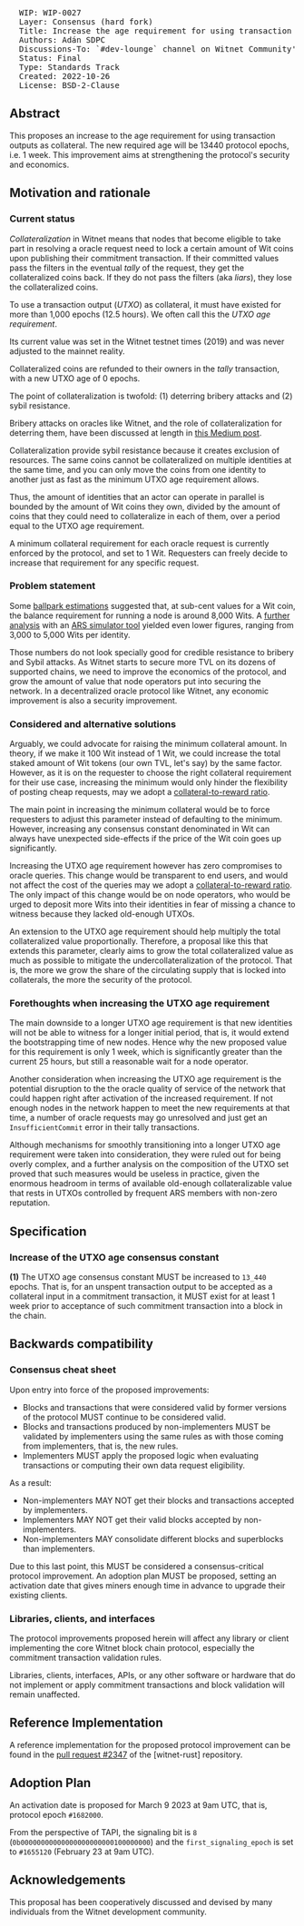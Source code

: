 <pre>
  WIP: WIP-0027
  Layer: Consensus (hard fork)
  Title: Increase the age requirement for using transaction outputs as collateral 
  Authors: Adán SDPC <adan@witnet.foundation>
  Discussions-To: `#dev-lounge` channel on Witnet Community's Discord server
  Status: Final
  Type: Standards Track
  Created: 2022-10-26
  License: BSD-2-Clause
</pre>


## Abstract

This proposes an increase to the age requirement for using transaction outputs as collateral. The new required age
will be 13440 protocol epochs, i.e. 1 week. This improvement aims at strengthening the protocol's security and
economics.

## Motivation and rationale

### Current status

_Collateralization_ in Witnet means that nodes that become eligible to take part in resolving a oracle request need to
lock a certain amount of Wit coins upon publishing their commitment transaction. If their committed values pass the
filters in the eventual _tally_ of the request, they get the collateralized coins back. If they do not pass the filters
(aka _liars_), they lose the collateralized coins.

To use a transaction output (_UTXO_) as collateral, it must have existed for more than 1,000 epochs (12.5 hours). We
often call this the _UTXO age requirement_.

Its current value was set in the Witnet testnet times (2019) and was never adjusted to the mainnet reality.

Collateralized coins are refunded to their owners in the _tally_ transaction, with a new UTXO age of 0 epochs.

The point of collateralization is twofold: (1) deterring bribery attacks and (2) sybil resistance.

Bribery attacks on oracles like Witnet, and the role of collateralization for deterring them, have been discussed at
length in [this Medium post][bribery].

Collateralization provide sybil resistance because it creates exclusion of resources. The same coins cannot be
collateralized on multiple identities at the same time, and you can only move the coins from one identity to another
just as fast as the minimum UTXO age requirement allows.

Thus, the amount of identities that an actor can operate in parallel is bounded by the amount of Wit coins they own,
divided by the amount of coins that they could need to collateralize in each of them, over a period equal to the UTXO
age requirement.

A minimum collateral requirement for each oracle request is currently enforced by the protocol, and set to 1 Wit.
Requesters can freely decide to increase that requirement for any specific request.

### Problem statement

Some [ballpark estimations][estimations] suggested that, at sub-cent values for a Wit coin, the balance requirement for
running a node is around 8,000 Wits. A [further analysis][analysis] with an [ARS simulator tool][ARS] yielded
even lower figures, ranging from 3,000 to 5,000 Wits per identity.

Those numbers do not look specially good for credible resistance to bribery and Sybil attacks. As Witnet starts to
secure more TVL on its dozens of supported chains, we need to improve the economics of the protocol, and grow the amount
of value that node operators put into securing the network. In a decentralized oracle protocol like Witnet, any
economic improvement is also a security improvement.

### Considered and alternative solutions

Arguably, we could advocate for raising the minimum collateral amount. In theory, if we make it 100 Wit instead of 1
Wit, we could increase the total staked amount of Wit tokens (our own TVL, let's say) by the same factor. However, as
it is on the requester to choose the right collateral requirement for their use case, increasing the minimum would
only hinder the flexibility of posting cheap requests, may we adopt a [collateral-to-reward ratio][WIP-0022].

The main point in increasing the minimum collateral would be to force requesters to adjust this parameter instead of
defaulting to the minimum. However, increasing any consensus constant denominated in Wit can always have unexpected
side-effects if the price of the Wit coin goes up significantly.

Increasing the UTXO age requirement however has zero compromises to oracle queries. This change would be transparent to
end users, and would not affect the cost of the queries may we adopt a [collateral-to-reward ratio][WIP-0022]. The only
impact of this change would be on node operators, who would be urged to deposit more Wits into their identities in
fear of missing a chance to witness because they lacked old-enough UTXOs.

An extension to the UTXO age requirement should help multiply the total collateralized value proportionally. Therefore,
a proposal like this that extends this parameter, clearly aims to grow the total collateralized value as much as
possible to mitigate the undercollateralization of the protocol. That is, the more we grow the share of the circulating
supply that is locked into collaterals, the more the security of the protocol.

### Forethoughts when increasing the UTXO age requirement

The main downside to a longer UTXO age requirement is that new identities will not be able to witness for a longer
initial period, that is, it would extend the bootstrapping time of new nodes. Hence why the new proposed value for this 
requirement is only 1 week, which is significantly greater than the current 25 hours, but still a reasonable wait for a
node operator.

Another consideration when increasing the UTXO age requirement is the potential disruption to the the oracle quality
of service of the network that could happen right after activation of the increased requirement. If not enough nodes
in the network happen to meet the new requirements at that time, a number of oracle requests may go unresolved and just
get an `InsufficientCommit` error in their tally transactions.

Although mechanisms for smoothly transitioning into a longer UTXO age requirement were taken into consideration, they
were ruled out for being overly complex, and a further analysis on the composition of the UTXO set proved that such
measures would be useless in practice, given the enormous headroom in terms of available old-enough collateralizable
value that rests in UTXOs controlled by frequent ARS members with non-zero reputation.

## Specification

### Increase of the UTXO age consensus constant

**(1)** The UTXO age consensus constant MUST be increased to `13_440` epochs. That is, for an unspent transaction
output to be accepted as a collateral input in a commitment transaction, it MUST exist for at least 1 week prior to
acceptance of such commitment transaction into a block in the chain.

## Backwards compatibility


### Consensus cheat sheet

Upon entry into force of the proposed improvements:

- Blocks and transactions that were considered valid by former versions of the protocol MUST continue to be considered valid.
- Blocks and transactions produced by non-implementers MUST be validated by implementers using the same rules as with those coming from implementers, that is, the new rules.
- Implementers MUST apply the proposed logic when evaluating transactions or computing their own data request eligibility.

As a result:

- Non-implementers MAY NOT get their blocks and transactions accepted by implementers.
- Implementers MAY NOT get their valid blocks accepted by non-implementers.
- Non-implementers MAY consolidate different blocks and superblocks than implementers.

Due to this last point, this MUST be considered a consensus-critical protocol improvement. An adoption plan MUST be proposed, setting an activation date that gives miners enough time in advance to upgrade their existing clients.

### Libraries, clients, and interfaces

The protocol improvements proposed herein will affect any library or client implementing the core Witnet block chain
 protocol, especially the commitment transaction validation rules.

Libraries, clients, interfaces, APIs, or any other software or hardware that do not implement or apply
commitment transactions and block validation will remain unaffected.

## Reference Implementation

A reference implementation for the proposed protocol improvement can be found in the
[pull request #2347](https://github.com/witnet/witnet-rust/pull/2347) of the [witnet-rust] repository.

## Adoption Plan

An activation date is proposed for March 9 2023 at 9am UTC, that is, protocol epoch `#1682000`.

From the perspective of TAPI, the signaling bit is `8` (`0b00000000000000000000000100000000`) and the
`first_signaling_epoch` is set to `#1655120` (February 23 at 9am UTC).

## Acknowledgements

This proposal has been cooperatively discussed and devised by many individuals from the Witnet development community.

[bribery]: https://medium.com/witnet/deterring-bribery-attacks-on-decentralized-oracle-networks-5bcf87d2cb22
[WIP-0022]: wip-0022.md
[estimations]: https://github.com/witnet/witnet-rust/discussions/2237#discussion-4258457
[analysis]: https://github.com/witnet/witnet-rust/discussions/2237#discussioncomment-3414051
[ARS]: https://github.com/drcpu-github/ARS-simulator
[TAPI]: wip-0014.md
